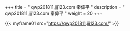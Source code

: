 +++
title = "  qwp201811.jjj123.com 秦偉平 "
description = "  qwp201811.jjj123.com 秦偉平   "
weight = 20
+++


{{< myframe01 src="https://qwp201811.jjj123.com/" >}}

